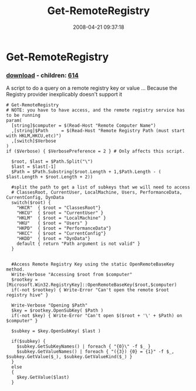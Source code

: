 ﻿---
pid:            181
poster:         Joel Bennett
title:          Get-RemoteRegistry
date:           2008-04-21 09:37:18
format:         posh
parent:         0
parent:         0
children:       614
---

# Get-RemoteRegistry

### [download](181.ps1) - children: [614](614.md)

A script to do a query on a remote registry key or value ...
Because the Registry provider inexplicably doesn't support it

```posh
# Get-RemoteRegistry
# NOTE: you have to have access, and the remote registry service has to be running
param(
  [string]$computer = $(Read-Host "Remote Computer Name")
  ,[string]$Path     = $(Read-Host "Remote Registry Path (must start with HKLM,HKCU,etc)")
  ,[switch]$Verbose
)
if ($Verbose) { $VerbosePreference = 2 } # Only affects this script.

  $root, $last = $Path.Split("\")
  $last = $last[-1]
  $Path = $Path.Substring($root.Length + 1,$Path.Length - ( $last.Length + $root.Length + 2))

  #split the path to get a list of subkeys that we will need to access
  # ClassesRoot, CurrentUser, LocalMachine, Users, PerformanceData, CurrentConfig, DynData
  switch($root) {
    "HKCR"  { $root = "ClassesRoot"}
    "HKCU"  { $root = "CurrentUser" }
    "HKLM"  { $root = "LocalMachine" }
    "HKU"   { $root = "Users" }
    "HKPD"  { $root = "PerformanceData"}
    "HKCC"  { $root = "CurrentConfig"}
    "HKDD"  { $root = "DynData"}
    default { return "Path argument is not valid" }
  }


  #Access Remote Registry Key using the static OpenRemoteBaseKey method.
  Write-Verbose "Accessing $root from $computer"
  $rootkey = [Microsoft.Win32.RegistryKey]::OpenRemoteBaseKey($root,$computer)
  if(-not $rootkey) { Write-Error "Can't open the remote $root registry hive" }

  Write-Verbose "Opening $Path"
  $key = $rootkey.OpenSubKey( $Path )
  if(-not $key) { Write-Error "Can't open $($root + '\' + $Path) on $computer" }

  $subkey = $key.OpenSubKey( $last )

  if($subkey) {
    $subkey.GetSubKeyNames() | foreach { "{0}\" -f $_ }
    $subkey.GetValueNames() | foreach { "({3}) {0} = {1}" -f $_, $subkey.GetValue($_), $subkey.GetValueKind($_) }
  }
  else
  {
    $key.GetValue($last)
  }

```
